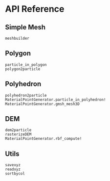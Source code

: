 # API Reference

## Simple Mesh
```@docs
meshbuilder
```

## Polygon
```@docs
particle_in_polygon
polygon2particle
```

## Polyhedron
```@docs
polyhedron2particle
MaterialPointGenerator.particle_in_polyhedron!
MaterialPointGenerator.gmsh_mesh3D
```

## DEM
```@docs
dem2particle
rasterizeDEM
MaterialPointGenerator.rbf_compute!
```

## Utils
```@docs
savexyz
readxyz
sortbycol
```